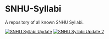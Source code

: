 # SNHU-Syllabi
A repository of all known SNHU Syllabi. 

[![SNHU Syllabi Update](https://github.com/SNHUStudents/SNHU-Syllabi/actions/workflows/main.yml/badge.svg)](https://github.com/SNHUStudents/SNHU-Syllabi/actions/workflows/main.yml)
[![SNHU Syllabi Update 2](https://github.com/SNHUStudents/SNHU-Syllabi/actions/workflows/prod.yaml/badge.svg)](https://github.com/SNHUStudents/SNHU-Syllabi/actions/workflows/prod.yaml)
